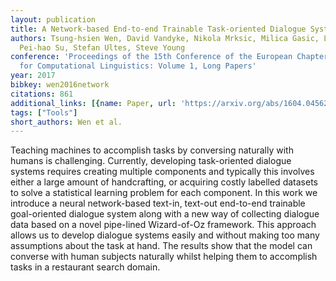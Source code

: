 ```yaml
---
layout: publication
title: A Network-based End-to-end Trainable Task-oriented Dialogue System
authors: Tsung-hsien Wen, David Vandyke, Nikola Mrksic, Milica Gasic, Lina M. Rojas-barahona,
  Pei-hao Su, Stefan Ultes, Steve Young
conference: 'Proceedings of the 15th Conference of the European Chapter of the Association
  for Computational Linguistics: Volume 1, Long Papers'
year: 2017
bibkey: wen2016network
citations: 861
additional_links: [{name: Paper, url: 'https://arxiv.org/abs/1604.04562'}]
tags: ["Tools"]
short_authors: Wen et al.
---
```

Teaching machines to accomplish tasks by conversing naturally with humans is
challenging. Currently, developing task-oriented dialogue systems requires
creating multiple components and typically this involves either a large amount
of handcrafting, or acquiring costly labelled datasets to solve a statistical
learning problem for each component. In this work we introduce a neural
network-based text-in, text-out end-to-end trainable goal-oriented dialogue
system along with a new way of collecting dialogue data based on a novel
pipe-lined Wizard-of-Oz framework. This approach allows us to develop dialogue
systems easily and without making too many assumptions about the task at hand.
The results show that the model can converse with human subjects naturally
whilst helping them to accomplish tasks in a restaurant search domain.